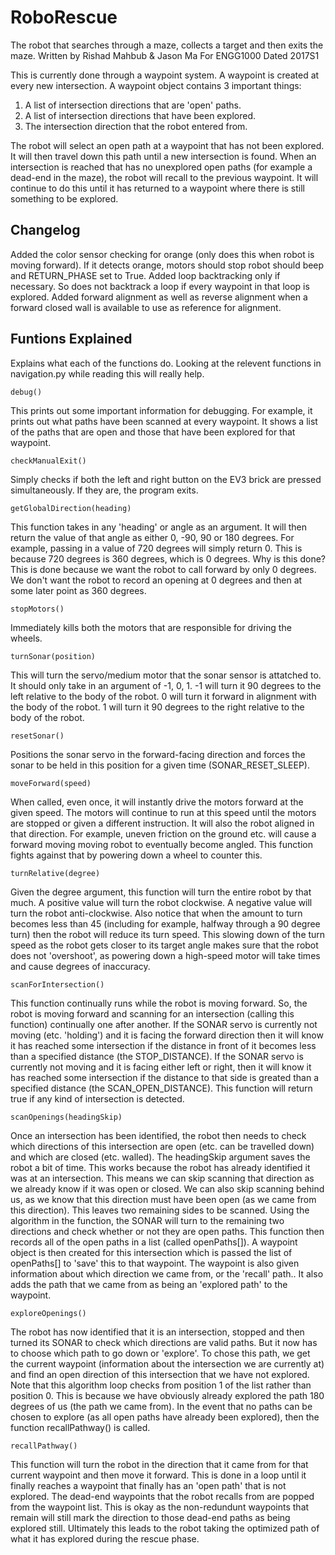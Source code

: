 # RoboRescue
The robot that searches through a maze, collects a target and then exits the maze.
Written by Rishad Mahbub & Jason Ma
For ENGG1000
Dated 2017S1

This is currently done through a waypoint system. A waypoint is created at every new intersection.
A waypoint object contains 3 important things:
  1. A list of intersection directions that are 'open' paths.
  2. A list of intersection directions that have been explored.
  3. The intersection direction that the robot entered from.
  
The robot will select an open path at a waypoint that has not been explored. It will then travel down this path until a new 
intersection is found. 
When an intersection is reached that has no unexplored open paths (for example a dead-end in the maze), the robot will recall to 
the previous waypoint. It will continue to do this until it has returned to a waypoint where there is still something to be explored.


Changelog
----------

 Added the color sensor checking for orange (only does this when robot is moving forward). If it detects orange, motors should stop
 robot should beep and RETURN_PHASE set to True.
 Added loop backtracking only if necessary. So does not backtrack a loop if every waypoint in that loop is explored.
 Added forward alignment as well as reverse alignment when a forward closed wall is available to use as reference for alignment.


Funtions Explained
-------------------
Explains what each of the functions do. Looking at the relevent functions in navigation.py while reading this will really help.


``debug()``

This prints out some important information for debugging. For example, it prints out what paths have been scanned at every waypoint. It shows a list of the paths that are open and those that have been explored for that waypoint.


``checkManualExit()``
    
Simply checks if both the left and right button on the EV3 brick are pressed simultaneously. If they are, the program exits. 


``getGlobalDirection(heading)``
   
This function takes in any 'heading' or angle as an argument. It will then return the value of that angle as either 0, -90, 90 or 180 degrees. For example, passing in a value of 720 degrees will simply return 0. This is because 720 degrees is 360 degrees, which is 0 degrees.
Why is this done?
This is done because we want the robot to call forward by only 0 degrees. We don't want the robot to record an opening at 0 degrees and then at some later point as 360 degrees.


``stopMotors()``
    
Immediately kills both the motors that are responsible for driving the wheels.


``turnSonar(position)``
    
This will turn the servo/medium motor that the sonar sensor is attatched to. 
It should only take in an argument of -1, 0, 1.
-1 will turn it 90 degrees to the left relative to the body of the robot.
0 will turn it forward in alignment with the body of the robot.
1 will turn it 90 degrees to the right relative to the body of the robot.


``resetSonar()``
    
Positions the sonar servo in the forward-facing direction and forces the sonar to be held in this position for a given time (SONAR_RESET_SLEEP). 


``moveForward(speed)``

When called, even once, it will instantly drive the motors forward at the given speed. The motors will continue to run at this speed until the motors are stopped or given a different instruction.
It will also the robot aligned in that direction. For example, uneven friction on the ground etc. will cause a forward moving
moving robot to eventually become angled. This function fights against that by powering down a wheel to counter this.


``turnRelative(degree)``

Given the degree argument, this function will turn the entire robot by that much.
A positive value will turn the robot clockwise. A negative value will turn the robot anti-clockwise.
Also notice that when the amount to turn becomes less than 45 (including for example, halfway through a 90 degree turn) then the robot will reduce its turn speed.
This slowing down of the turn speed as the robot gets closer to its target angle makes sure that the robot does not 'overshoot', as powering down a high-speed motor will take times and cause degrees of inaccuracy. 


``scanForIntersection()``

This function continually runs while the robot is moving forward. So, the robot is moving forward and scanning for an intersection (calling this function) continually one after another. 
If the SONAR servo is currently not moving (etc. 'holding') and it is facing the forward direction then it will know it has 
reached some intersection if the distance in front of it becomes less than a specified distance (the STOP_DISTANCE).
If the SONAR servo is currently not moving and it is facing either left or right, then it will know it has
reached some intersection if the distance to that side is greated than a specified distance (the SCAN_OPEN_DISTANCE).
This function will return true if any kind of intersection is detected.


``scanOpenings(headingSkip)``

Once an intersection has been identified, the robot then needs to check which directions of this intersection are open (etc. can be travelled down) and which are closed (etc. walled).
The headingSkip argument saves the robot a bit of time. This works because the robot has already identified it was at an intersection.
This means we can skip scanning that direction as we already know if it was open or closed.
We can also skip scanning behind us, as we know that this direction must have been open (as we came from this direction).
This leaves two remaining sides to be scanned. Using the algorithm in the function, the SONAR will turn to the remaining two
directions and check whether or not they are open paths. 
This function then records all of the open paths in a list (called openPaths[]).
A waypoint object is then created for this intersection which is passed the list of openPaths[] to 'save' this to that waypoint.
The waypoint is also given information about which direction we came from, or the 'recall' path..
It also adds the path that we came from as being an 'explored path' to the waypoint.


``exploreOpenings()``

The robot has now identified that it is an intersection, stopped and then turned its SONAR to check which directions are valid paths. 
But it now has to choose which path to go down or 'explore'.
To chose this path, we get the current waypoint (information about the intersection we are currently at) and find an open direction of this intersection that we have not explored.
Note that this algorithm loop checks from position 1 of the list rather than position 0. This is because we have obviously 
already explored the path 180 degrees of us (the path we came from).
In the event that no paths can be chosen to explore (as all open paths have already been explored), then the function recallPathway() is called.


``recallPathway()``

This function will turn the robot in the direction that it came from for that current waypoint and then move it forward. This is done in a loop until it finally reaches a waypoint that finally has an 'open path' that is not explored. 
The dead-end waypoints that the robot recalls from are popped from the waypoint list. This is okay as the non-redundunt waypoints that remain will still mark the direction to those dead-end paths as being explored still. 
Ultimately this leads to the robot taking the optimized path of what it has explored during the rescue phase. 



